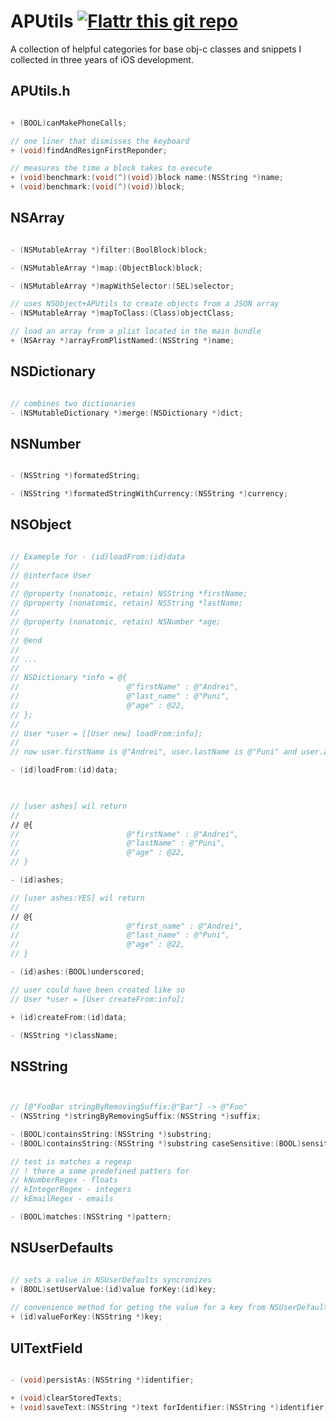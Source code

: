 APUtils [![Flattr this git repo](http://api.flattr.com/button/flattr-badge-large.png)](https://flattr.com/submit/auto?user_id=andrei512&url=https://github.com/andrei512/APUtils&title=APUtils&language=&tags=github&category=software) 
=======

A collection of helpful categories for base obj-c classes and snippets I collected in three years of iOS development.






## APUtils.h

```objective-c

+ (BOOL)canMakePhoneCalls;

// one liner that dismisses the keyboard
+ (void)findAndResignFirstReponder;

// measures the time a block takes to execute
+ (void)benchmark:(void(^)(void))block name:(NSString *)name;
+ (void)benchmark:(void(^)(void))block;


```

## NSArray

```objective-c

- (NSMutableArray *)filter:(BoolBlock)block;

- (NSMutableArray *)map:(ObjectBlock)block;

- (NSMutableArray *)mapWithSelector:(SEL)selector;

// uses NSObject+APUtils to create objects from a JSON array
- (NSMutableArray *)mapToClass:(Class)objectClass;

// load an array from a plist located in the main bundle
+ (NSArray *)arrayFromPlistNamed:(NSString *)name;

```


## NSDictionary

```objective-c

// combines two dictionaries 
- (NSMutableDictionary *)merge:(NSDictionary *)dict;

```

## NSNumber

```objective-c

- (NSString *)formatedString;

- (NSString *)formatedStringWithCurrency:(NSString *)currency;

```


## NSObject

```objective-c

// Exameple for - (id)loadFrom:(id)data
//
// @interface User
//
// @property (nonatomic, retain) NSString *firstName;
// @property (nonatomic, retain) NSString *lastName;
//
// @property (nonatomic, retain) NSNumber *age;
//
// @end
//
// ...
//
// NSDictionary *info = @{
//                        @"firstName" : @"Andrei",
//                        @"last_name" : @"Puni",
//                        @"age" : @22,
// };
//
// User *user = [[User new] loadFrom:info];
//
// now user.firstName is @"Andrei", user.lastName is @"Puni" and user.age is @21

- (id)loadFrom:(id)data;

 

// [user ashes] wil return 
//
// @{
//                        @"firstName" : @"Andrei",
//                        @"lastName" : @"Puni",
//                        @"age" : @22,
// }

- (id)ashes;

// [user ashes:YES] wil return 
//
// @{
//                        @"first_name" : @"Andrei",
//                        @"last_name" : @"Puni",
//                        @"age" : @22,
// }

- (id)ashes:(BOOL)underscored;

// user could have been created like so
// User *user = [User createFrom:info];

+ (id)createFrom:(id)data;

- (NSString *)className;


```

## NSString

```objective-c


// [@"FooBar stringByRemovingSuffix:@"Bar"] -> @"Foo"
- (NSString *)stringByRemovingSuffix:(NSString *)suffix;

- (BOOL)containsString:(NSString *)substring;
- (BOOL)containsString:(NSString *)substring caseSensitive:(BOOL)sensitive;

// test is matches a regexp 
// ! there a some predefined patters for
// kNumberRegex - floats
// kIntegerRegex - integers
// kEmailRegex - emails

- (BOOL)matches:(NSString *)pattern;

```


## NSUserDefaults

```objective-c

// sets a value in NSUserDefaults syncronizes
+ (BOOL)setUserValue:(id)value forKey:(id)key;
 
// convenience method for geting the value for a key from NSUserDefaults
+ (id)valueForKey:(NSString *)key;

```


## UITextField

```objective-c

- (void)persistAs:(NSString *)identifier;

+ (void)clearStoredTexts;
+ (void)saveText:(NSString *)text forIdentifier:(NSString *)identifier;


```


